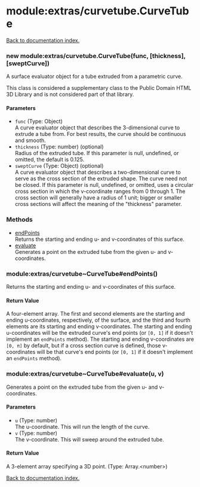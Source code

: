 # module:extras/curvetube.CurveTube

[Back to documentation index.](index.md)

<a name='extras_curvetube.CurveTube'></a>
### new module:extras/curvetube.CurveTube(func, [thickness], [sweptCurve])

A surface evaluator object for a tube extruded from a parametric curve.

This class is considered a supplementary class to the
Public Domain HTML 3D Library and is not considered part of that
library.

#### Parameters

* `func` (Type: Object)<br>A curve evaluator object that describes the 3-dimensional curve to extrude a tube from. For best results, the curve should be continuous and smooth.
* `thickness` (Type: number) (optional)<br>Radius of the extruded tube. If this parameter is null, undefined, or omitted, the default is 0.125.
* `sweptCurve` (Type: Object) (optional)<br>A curve evaluator object that describes a two-dimensional curve to serve as the cross section of the extruded shape. The curve need not be closed. If this parameter is null, undefined, or omitted, uses a circular cross section in which the v-coordinate ranges from 0 through 1. The cross section will generally have a radius of 1 unit; bigger or smaller cross sections will affect the meaning of the "thickness" parameter.

### Methods

* [endPoints](#extras_curvetube_CurveTube_endPoints)<br>Returns the starting and ending u- and v-coordinates of this surface.
* [evaluate](#extras_curvetube_CurveTube_evaluate)<br>Generates a point on the extruded tube from the given u- and v-coordinates.

<a name='extras_curvetube_CurveTube_endPoints'></a>
### module:extras/curvetube~CurveTube#endPoints()

Returns the starting and ending u- and v-coordinates of this surface.

#### Return Value

A four-element array. The first and second
elements are the starting and ending u-coordinates, respectively, of the surface, and the third
and fourth elements are its starting and ending v-coordinates.
The starting and ending u-coordinates will be the extruded curve's end points (or <code>[0, 1]</code>
if it doesn't implement an <code>endPoints</code> method).
The starting and ending v-coordinates are <code>[0, &pi;]</code> by default, but if a cross
section curve is defined, those v-coordinates will be that curve's end points (or <code>[0, 1]</code>
if it doesn't implement an <code>endPoints</code> method).

<a name='extras_curvetube_CurveTube_evaluate'></a>
### module:extras/curvetube~CurveTube#evaluate(u, v)

Generates a point on the extruded tube from the given u- and v-coordinates.

#### Parameters

* `u` (Type: number)<br>The u-coordinate. This will run the length of the curve.
* `v` (Type: number)<br>The v-coordinate. This will sweep around the extruded tube.

#### Return Value

A 3-element array specifying a 3D point. (Type: Array.&lt;number>)

[Back to documentation index.](index.md)
